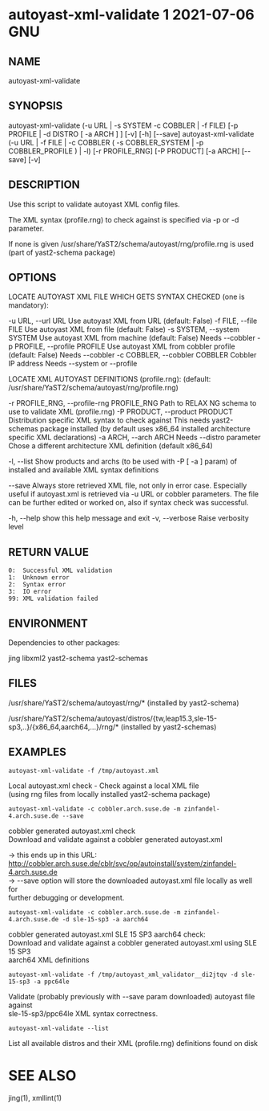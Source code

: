 # autoyast-xml-validate 1 2021-07-06 GNU

## NAME

autoyast-xml-validate 

## SYNOPSIS

autoyast-xml-validate (-u URL | -s SYSTEM -c COBBLER | -f FILE) [-p PROFILE | -d DISTRO [ -a ARCH ] ] [-v] [-h] [--save]
autoyast-xml-validate (-u URL | -f FILE | -c COBBLER  ( -s COBBLER_SYSTEM | -p COBBLER_PROFILE ) | -l) [-r PROFILE_RNG] [-P PRODUCT] [-a ARCH] [--save] [-v]

## DESCRIPTION

Use this script to validate autoyast XML config files.

The XML syntax (profile.rng) to check against is specified via -p or -d parameter.

If none is given /usr/share/YaST2/schema/autoyast/rng/profile.rng is used (part of yast2-schema package)

## OPTIONS

  LOCATE AUTOYAST XML FILE WHICH GETS SYNTAX CHECKED (one is mandatory):

  -u URL, --url URL
                        Use autoyast XML from URL (default: False)
  -f FILE, --file FILE
                        Use autoyast XML from file (default: False)
  -s SYSTEM, --system SYSTEM
                        Use autoyast XML from machine (default: False)
			Needs --cobbler
  -p PROFILE, --profile PROFILE
                        Use autoyast XML from cobbler profile (default: False)
			Needs --cobbler
  -c COBBLER, --cobbler COBBLER
                        Cobbler IP address
			Needs --system or --profile


  LOCATE XML AUTOYAST DEFINITIONS (profile.rng):
  (default: /usr/share/YaST2/schema/autoyast/rng/profile.rng)
  
  -r PROFILE_RNG, --profile-rng PROFILE_RNG
                        Path to RELAX NG schema to use to validate XML (profile.rng)
  -P PRODUCT, --product PRODUCT
                        Distribution specific XML syntax to check against
                        This needs yast2-schemas package installed
                        (by default uses x86_64 installed architecture specific
                        XML declarations)
  -a ARCH, --arch ARCH
                        Needs --distro parameter
                        Chose a different architecture XML definition
                        (default x86_64)

  -l, --list
                        Show products and archs (to be used with -P [ -a ] param)
                        of installed and available XML syntax definitions

  --save
                        Always store retrieved XML file, not only in error case.
			Especially useful if autoyast.xml is retrieved via -u URL
			or cobbler parameters. The file can be further edited or
			worked on, also if syntax check was successful.


  -h, --help            show this help message and exit
  -v, --verbose         Raise verbosity level


## RETURN VALUE

```
0:  Successful XML validation
1:  Unknown error
2:  Syntax error
3:  IO error
99: XML validation failed
```

## ENVIRONMENT

Dependencies to other packages:

jing libxml2 yast2-schema yast2-schemas

## FILES

/usr/share/YaST2/schema/autoyast/rng/* (installed by yast2-schema)

/usr/share/YaST2/schema/autoyast/distros/{tw,leap15.3,sle-15-sp3,..}/{x86_64,aarch64,...}/rng/*
(installed by yast2-schemas)

## EXAMPLES

```autoyast-xml-validate -f /tmp/autoyast.xml```

Local autoyast.xml check - Check against a local XML file  
(using rng files from locally installed yast2-schema package)


```autoyast-xml-validate -c cobbler.arch.suse.de -m zinfandel-4.arch.suse.de --save```

cobbler generated autoyast.xml check  
Download and validate against a cobbler generated autoyast.xml

-> this ends up in this URL:  
http://cobbler.arch.suse.de/cblr/svc/op/autoinstall/system/zinfandel-4.arch.suse.de  
-> --save option will store the downloaded autoyast.xml file locally as well for  
   further debugging or development.


```autoyast-xml-validate -c cobbler.arch.suse.de -m zinfandel-4.arch.suse.de -d sle-15-sp3 -a aarch64```

cobbler generated autoyast.xml SLE 15 SP3 aarch64 check:  
Download and validate against a cobbler generated autoyast.xml using SLE 15 SP3  
aarch64 XML definitions

```autoyast-xml-validate -f /tmp/autoyast_xml_validator__di2jtqv -d sle-15-sp3 -a ppc64le```

Validate (probably previously with --save param downloaded) autoyast file against  
sle-15-sp3/ppc64le XML syntax correctness.

```autoyast-xml-validate --list```

List all available distros and their XML (profile.rng) definitions found on disk

# SEE ALSO

jing(1), xmllint(1)
